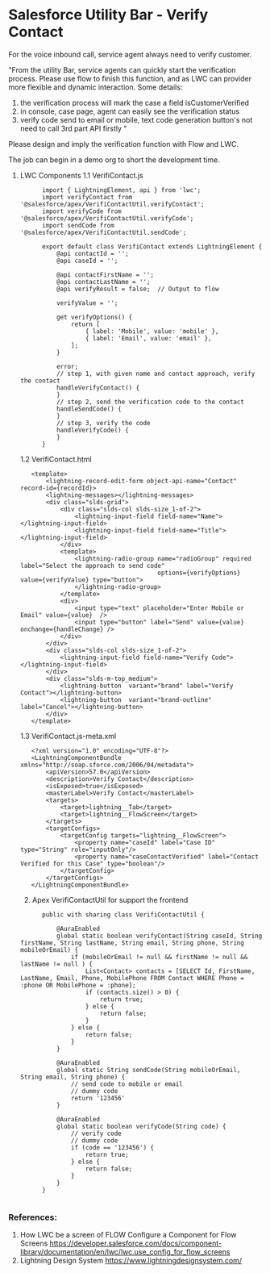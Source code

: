 # Salesforce Utility Bar - Verify Contact  

For the voice inbound call, service agent always need to verify customer.

"From the utility Bar, service agents can quickly start the verification process. Please use flow to finish this function, and as LWC can provider more flexible and dynamic interaction. 
Some details:
1. the verification process will mark the case a field isCustomerVerified
2. in console, case page, agent can easily see the verification status 
3. verify code send to email or mobile, text code generation button's not need to call 3rd part API firstly "

Please design and imply the verification function with Flow and LWC.

The job can begin in a demo org to short the development time. 

1. LWC Components
1.1 VerifiContact.js
   ```
         import { LightningElement, api } from 'lwc';
         import verifyContact from '@salesforce/apex/VerifiContactUtil.verifyContact';
         import verifyCode from '@salesforce/apex/VerifiContactUtil.verifyCode';
         import sendCode from '@salesforce/apex/VerifiContactUtil.sendCode';
         
         export default class VerifiContact extends LightningElement {
             @api contactId = '';
             @api caseId = '';
             
             @api contactFirstName = '';  
             @api contactLastName = '';  
             @api verifyResult = false;  // Output to flow
         
             verifyValue = '';
         
             get verifyOptions() {
                 return [
                     { label: 'Mobile', value: 'mobile' },
                     { label: 'Email', value: 'email' },
                 ];
             }
         
             error;
             // step 1, with given name and contact approach, verify the contact
             handleVerifyContact() { 
             }
             // step 2, send the verification code to the contact
             handleSendCode() { 
             }
             // step 3, verify the code
             handleVerifyCode() {
             }
         }
   
   ```

   1.2 VerifiContact.html

   ```
      <template>
          <lightning-record-edit-form object-api-name="Contact" record-id={recordId}>
          <lightning-messages></lightning-messages>
          <div class="slds-grid">
              <div class="slds-col slds-size_1-of-2">
                  <lightning-input-field field-name="Name"></lightning-input-field>
                  <lightning-input-field field-name="Title"></lightning-input-field>
              </div>
              <template>
                  <lightning-radio-group name="radioGroup" required label="Select the approach to send code" 
                                         options={verifyOptions} value={verifyValue} type="button">
                  </lightning-radio-group>
              </template>
              <div>
                  <input type="text" placeholder="Enter Mobile or Email" value={value}  />
                  <input type="button" label="Send" value={value} onchange={handleChange} />
              </div>
          </div>
          <div class="slds-col slds-size_1-of-2">
              <lightning-input-field field-name="Verify Code"></lightning-input-field>
          </div>
          <div class="slds-m-top_medium">
              <lightning-button  variant="brand" label="Verify Contact"></lightning-button>
              <lightning-button  variant="brand-outline" label="Cancel"></lightning-button>
          </div>
      </template>
   
   ```

   1.3 VerifiContact.js-meta.xml
   ```
      <?xml version="1.0" encoding="UTF-8"?>
      <LightningComponentBundle xmlns="http://soap.sforce.com/2006/04/metadata">
          <apiVersion>57.0</apiVersion>
          <description>Verify Contact</description>
          <isExposed>true</isExposed>
          <masterLabel>Verify Contact</masterLabel>
          <targets>
              <target>lightning__Tab</target>
              <target>lightning__FlowScreen</target>
          </targets>
          <targetConfigs>
              <targetConfig targets="lightning__FlowScreen">
                  <property name="caseId" label="Case ID" type="String" role="inputOnly"/>
                  <property name="caseContactVerified" label="Contact Verified for this Case" type="boolean"/>
              </targetConfig>
          </targetConfigs>
      </LightningComponentBundle>
   ```

   2. Apex VerifiContactUtil for support the frontend
  
   ```
         public with sharing class VerifiContactUtil {
             
             @AuraEnabled
             global static boolean verifyContact(String caseId, String firstName, String lastName, String email, String phone, String mobileOrEmail) {
                 if (mobileOrEmail != null && firstName != null && lastName != null ) {
                     List<Contact> contacts = [SELECT Id, FirstName, LastName, Email, Phone, MobilePhone FROM Contact WHERE Phone = :phone OR MobilePhone = :phone];
                     if (contacts.size() > 0) {
                         return true;
                     } else {
                         return false;
                     }
                 } else {
                     return false;
                 }
             }
         
             @AuraEnabled
             global static String sendCode(String mobileOrEmail, String email, String phone) {
                 // send code to mobile or email
                 // dummy code 
                 return '123456'
             }
         
             @AuraEnabled
             global static boolean verifyCode(String code) {
                 // verify code
                 // dummy code
                 if (code == '123456') {
                     return true;
                 } else {
                     return false;
                 }
             }
         }

   
   ```

### References:
1. How  LWC be a screen of FLOW
Configure a Component for Flow Screens https://developer.salesforce.com/docs/component-library/documentation/en/lwc/lwc.use_config_for_flow_screens
2. Lightning Design System
https://www.lightningdesignsystem.com/

